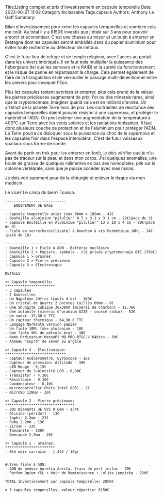 Title:Listing complet et prix d'investissement en capsule temporelle
Date: 2023-06-27 11:02
Category:Inclassable
Tags:capsule
Authors: Anthony Le Goff
Summary:

Bilan d'investissement pour créer les capsules temporelles et combien cela me coût. Au total il y a 6150€ investis que j'étale sur 3 ans pour pouvoir amortir et économiser. C'est une chasse au trésor et un butin à enterrer en Bretagne dont les capsules seront emballés dans du papier aluminium pour éviter toute recherche au détecteur de métaux.

C'est le futur lieu de refuge et de temple religieux, avec l'accès au portail dans les univers imbriqués. Il en faut trois multiplier la puissance des hébergeurs (tel que les serveurs et le RAID) et la sureté du fonctionnement et le risque de panne en répartissant la charge. Cela permet également de faire de la triangulation et de verrouiller le passage multi-dimentionnel entre les univers pour invoquer l'Eon.

Plus les capsules restent secrètes et enterrer, plus cela prend de la valeur, les pierres précieuses augmentent de prix, l'or ou des minerais rares, ainsi que la cryptomonnaie. Imaginer quand cela est en milliard d'année. Un artefact de la planète Terre hors de prix. Les contraintes de résistance des capsules temporelles doient pouvoir résister à une supernova, et protéger le matériel et l'ADN. On peut estimer une augmentation de la température à 400°C sur Terre avec les vents solaires et les radiations ionisantes. Il faut donc plusieurs couche de protection et de l'aluminium pour protéger l'ADN. La Terre pourra ce disloquer sous la puissance du choc de la supernova et les capsules finir dans l'espace intersidéral. C'est de futur vaisseaux spatiaux sous forme de sonde.


Avant de partir en trek pour les enterrer en forêt, je dois vérifier que je n'ai pas de traceur sur la peau et dans mon corps. J'ai quelques anomalies, une boule de graisse de quelques milimètres en bas des homoplates, pile sur la colonne vertébrale, sans que je puisse accéder avec mes mains.

Je dois voir surement pour de la chirurgie et enlever le risque via mon medécin. 

Le vice? Le camp du bien? Toussa.


```Text
----------------------------
    EQUIPEMENT DE BASE
----------------------------
- Capsule temporelle acier inox 86mm x 185mm - 42€
- Bouteille aluminium "pilulier" 9.7 x 3.1 x 3.1 cm - 22€(pack de 3)
- Capsule Bouteille en Aluminium "pilulier" 13 x 10 x 4 cm - 20€(pack de 3)
- Fiole en verre(borosilicate) à bouchon à vis hermétique 10ML - 14€(pack de 10)

----------------------------
: Bouteille 1 > Fiole à ADN - Batterie nucléaire
: Bouteille 2 > Papiers, symbole - clé privée cryptomonnaie BTC (700€)
: Capsule 1 > Graines
: Capsule 2 > Pierre précieuse
: Capsule 3 > Electronique

DETAILS

>> Capsule temporelle:
***********************
- 3 capsules
- 2 bouteilles
- Un Napoléon 20frcs (Louis d'or) - 360€
- Un cristal de Quartz 2 pointes taillés 60mm - 8€
- Une Shungite cubique 30x30mm (minerai de charbon) - 11,76€
- Une autunite (minerai d'uranium U238 - source radio) - 52€
- Un sonar- 37,80 € TTC
- Un capteur thermique - 64,90 € TTC
- Langage Narkanta version papier
- Un fiole 10ML fake plutonium - 10€
- Une fiole 5ML de pétrole brut - 10€
- Nano Ordinateur MangoPi MQ PRO RISC-V 64bits - 30€
- Anneau "supra" de savon ou argile

>> Capsule 3 - Electronique:
****************************
- Capteur Acélérometre, Gyroscope - 16€
- Capteur de pression: Altitude - 19€
- LED Rouge - 0,15€
- Capteur de luminosité LDR - 0,80€
- Transistor - 4,30€
- Résistance - 0,10€
- Condensateur - 0,10€
- microcontroller 8bits Intel 8051 - 2€
- microSD 128GB - 20€

>> Capsule 2 - Pierre précieuse:
********************************
- 20x Diamants DE VVS 0.6mm - 134€
- Olivine (péridot) - 13€
- Saphir 2.2mm - 27€
- Ruby 2.2mm - 19€
- Zircon - 13€
- Tanzanite - 180€
- Emeraude 2.7mm - 26€

>> Capsule 1 - Graines:
***********************
- Blé noir sarrazin - 1,44€ / 10gr


Autres fiole à ADN: 
- ADN de méduse Aurelia Aurita, frais de port inclus - 70€
- Parfum Opium YSL + Noir de Reminiscence + Lolita Lempicka - 220€ 

TOTAL Investissement par capsule temporelle: 2050€

x 3 capsules temporelles, valeur répartie: 6150€
```
